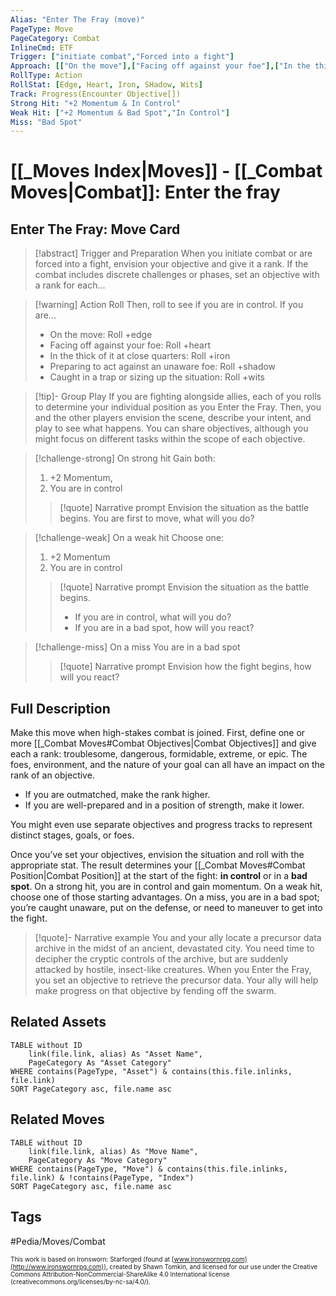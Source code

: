 ```yaml
---
Alias: "Enter The Fray (move)"
PageType: Move
PageCategory: Combat
InlineCmd: ETF
Trigger: ["initiate combat","Forced into a fight"]
Approach: [["On the move"],["Facing off against your foe"],["In the thick of it at close quarters"],["Preparing to act against an unaware foe"],["Caught in a trap","Sizing up the situation"]]
RollType: Action
RollStat: [Edge, Heart, Iron, SHadow, Wits]
Track: Progress(Encounter Objective[])
Strong Hit: "+2 Momentum & In Control"
Weak Hit: ["+2 Momentum & Bad Spot","In Control"]
Miss: "Bad Spot"
---
```

# [[_Moves Index|Moves]] - [[_Combat Moves|Combat]]: Enter the fray

## Enter The Fray: Move Card
>[!abstract]  Trigger and Preparation
>When you initiate combat or are forced into a fight, envision your objective and give it a rank. If the combat includes discrete challenges or phases, set an objective with a rank for each...

> [!warning] Action Roll
> Then, roll to see if you are in control. If you are...
> - On the move: Roll +edge
> - Facing off against your foe: Roll +heart
> - In the thick of it at close quarters: Roll +iron
> - Preparing to act against an unaware foe: Roll +shadow
> - Caught in a trap or sizing up the situation: Roll +wits

> [!tip]- Group Play
> If you are fighting alongside allies, each of you rolls to determine your individual position as you Enter the Fray. Then, you and the other players envision the scene, describe your intent, and play to see what happens. You can share objectives, although you might focus on different tasks within the scope of each objective. 

> [!challenge-strong] On strong hit
> Gain both:
> 1. +2 Momentum, 
> 2. You are in control
>    
> > [!quote] Narrative prompt
> > Envision the situation as the battle begins.  You are first to move, what will you do?

> [!challenge-weak] On a weak hit
> Choose one:
> 1. +2 Momentum
> 2. You are in control
>    
> > [!quote] Narrative prompt
> > Envision the situation as the battle begins.  
> > * If you are in control, what will you do?
> > * If you are in a bad spot, how will you react?

> [!challenge-miss] On a miss
> You are in a bad spot
> > [!quote] Narrative prompt
> > Envision how the fight begins, how will you react?

## Full Description
Make this move when high-stakes combat is joined. First, define one or more [[_Combat Moves#Combat Objectives|Combat Objectives]] and give each a rank: troublesome, dangerous, formidable, extreme, or epic. The foes, environment, and the nature of your goal can all have an impact on the rank of an objective. 
* If you are outmatched, make the rank higher. 
* If you are well-prepared and in a position of strength, make it lower. 

You might even use separate objectives and progress tracks to represent distinct stages, goals, or foes. 

Once you’ve set your objectives, envision the situation and roll with the appropriate stat. The result determines your [[_Combat Moves#Combat Position|Combat Position]]  at the start of the fight: **in control** or in a **bad spot**. On a strong hit, you are in control and gain momentum. On a weak hit, choose one of those starting advantages. On a miss, you are in a bad spot; you’re caught unaware, put on the defense, or need to maneuver to get into the fight. 

> [!quote]- Narrative example
> You and your ally locate a precursor data archive in the midst of an ancient, devastated city. You need time to decipher the cryptic controls of the archive, but are suddenly attacked by hostile, insect-like creatures. When you Enter the Fray, you set an objective to retrieve the precursor data. Your ally will help make progress on that objective by fending off the swarm.

## Related Assets
```dataview
TABLE without ID
	link(file.link, alias) As "Asset Name",
	PageCategory As "Asset Category"
WHERE contains(PageType, "Asset") & contains(this.file.inlinks, file.link)
SORT PageCategory asc, file.name asc
```

## Related Moves
```dataview
TABLE without ID
	link(file.link, alias) As "Move Name",
	PageCategory As "Move Category"
WHERE contains(PageType, "Move") & contains(this.file.inlinks, file.link) & !contains(PageType, "Index")
SORT PageCategory asc, file.name asc
```

## Tags
#Pedia/Moves/Combat 

<font size=-2>This work is based on Ironsworn: Starforged (found at [www.ironswornrpg.com](http://www.ironswornrpg.com)), created by Shawn Tomkin, and licensed for our use under the Creative Commons Attribution-NonCommercial-ShareAlike 4.0 International license  (creativecommons.org/licenses/by-nc-sa/4.0/).</font>